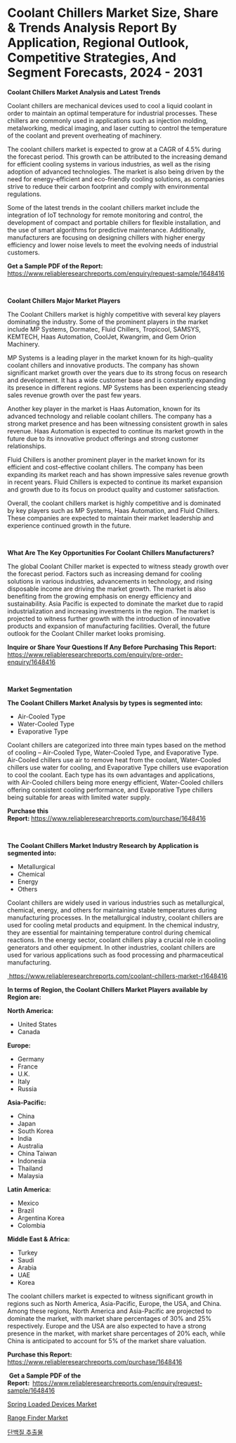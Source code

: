 <p><h1>Coolant Chillers Market Size, Share & Trends Analysis Report By Application, Regional Outlook, Competitive Strategies, And Segment Forecasts, 2024 - 2031</h1></p><p><strong>Coolant Chillers Market Analysis and Latest Trends</strong></p>
<p><p>Coolant chillers are mechanical devices used to cool a liquid coolant in order to maintain an optimal temperature for industrial processes. These chillers are commonly used in applications such as injection molding, metalworking, medical imaging, and laser cutting to control the temperature of the coolant and prevent overheating of machinery.</p><p>The coolant chillers market is expected to grow at a CAGR of 4.5% during the forecast period. This growth can be attributed to the increasing demand for efficient cooling systems in various industries, as well as the rising adoption of advanced technologies. The market is also being driven by the need for energy-efficient and eco-friendly cooling solutions, as companies strive to reduce their carbon footprint and comply with environmental regulations.</p><p>Some of the latest trends in the coolant chillers market include the integration of IoT technology for remote monitoring and control, the development of compact and portable chillers for flexible installation, and the use of smart algorithms for predictive maintenance. Additionally, manufacturers are focusing on designing chillers with higher energy efficiency and lower noise levels to meet the evolving needs of industrial customers.</p></p>
<p><strong>Get a Sample PDF of the Report:&nbsp;</strong> <a href="https://www.reliableresearchreports.com/enquiry/request-sample/1648416">https://www.reliableresearchreports.com/enquiry/request-sample/1648416</a></p>
<p>&nbsp;</p>
<p><strong>Coolant Chillers Major Market Players</strong></p>
<p><p>The Coolant Chillers market is highly competitive with several key players dominating the industry. Some of the prominent players in the market include MP Systems, Dormatec, Fluid Chillers, Tropicool, SAMSYS, KEMTECH, Haas Automation, CoolJet, Kwangrim, and Gem Orion Machinery.</p><p>MP Systems is a leading player in the market known for its high-quality coolant chillers and innovative products. The company has shown significant market growth over the years due to its strong focus on research and development. It has a wide customer base and is constantly expanding its presence in different regions. MP Systems has been experiencing steady sales revenue growth over the past few years.</p><p>Another key player in the market is Haas Automation, known for its advanced technology and reliable coolant chillers. The company has a strong market presence and has been witnessing consistent growth in sales revenue. Haas Automation is expected to continue its market growth in the future due to its innovative product offerings and strong customer relationships.</p><p>Fluid Chillers is another prominent player in the market known for its efficient and cost-effective coolant chillers. The company has been expanding its market reach and has shown impressive sales revenue growth in recent years. Fluid Chillers is expected to continue its market expansion and growth due to its focus on product quality and customer satisfaction.</p><p>Overall, the coolant chillers market is highly competitive and is dominated by key players such as MP Systems, Haas Automation, and Fluid Chillers. These companies are expected to maintain their market leadership and experience continued growth in the future.</p></p>
<p>&nbsp;</p>
<p><strong>What Are The Key Opportunities For Coolant Chillers Manufacturers?</strong></p>
<p><p>The global Coolant Chiller market is expected to witness steady growth over the forecast period. Factors such as increasing demand for cooling solutions in various industries, advancements in technology, and rising disposable income are driving the market growth. The market is also benefiting from the growing emphasis on energy efficiency and sustainability. Asia Pacific is expected to dominate the market due to rapid industrialization and increasing investments in the region. The market is projected to witness further growth with the introduction of innovative products and expansion of manufacturing facilities. Overall, the future outlook for the Coolant Chiller market looks promising.</p></p>
<p><strong>Inquire or Share Your Questions If Any Before Purchasing This Report:</strong> <a href="https://www.reliableresearchreports.com/enquiry/pre-order-enquiry/1648416">https://www.reliableresearchreports.com/enquiry/pre-order-enquiry/1648416</a></p>
<p>&nbsp;</p>
<p><strong>Market Segmentation</strong></p>
<p><strong>The Coolant Chillers Market Analysis by types is segmented into:</strong></p>
<p><ul><li>Air-Cooled Type</li><li>Water-Cooled Type</li><li>Evaporative Type</li></ul></p>
<p><p>Coolant chillers are categorized into three main types based on the method of cooling – Air-Cooled Type, Water-Cooled Type, and Evaporative Type. Air-Cooled chillers use air to remove heat from the coolant, Water-Cooled chillers use water for cooling, and Evaporative Type chillers use evaporation to cool the coolant. Each type has its own advantages and applications, with Air-Cooled chillers being more energy efficient, Water-Cooled chillers offering consistent cooling performance, and Evaporative Type chillers being suitable for areas with limited water supply.</p></p>
<p><strong>Purchase this Report:&nbsp;</strong><a href="https://www.reliableresearchreports.com/purchase/1648416">https://www.reliableresearchreports.com/purchase/1648416</a></p>
<p>&nbsp;</p>
<p><strong>The Coolant Chillers Market Industry Research by Application is segmented into:</strong></p>
<p><ul><li>Metallurgical</li><li>Chemical</li><li>Energy</li><li>Others</li></ul></p>
<p><p>Coolant chillers are widely used in various industries such as metallurgical, chemical, energy, and others for maintaining stable temperatures during manufacturing processes. In the metallurgical industry, coolant chillers are used for cooling metal products and equipment. In the chemical industry, they are essential for maintaining temperature control during chemical reactions. In the energy sector, coolant chillers play a crucial role in cooling generators and other equipment. In other industries, coolant chillers are used for various applications such as food processing and pharmaceutical manufacturing.</p></p>
<p><a href="https://www.reliableresearchreports.com/coolant-chillers-market-r1648416">&nbsp;https://www.reliableresearchreports.com/coolant-chillers-market-r1648416</a></p>
<p><strong>In terms of Region, the Coolant Chillers Market Players available by Region are:</strong></p>
<p>
    <p> <strong> North America: </strong>
        <ul>
            <li>United States</li>
            <li>Canada</li>
        </ul>
        </p> 
    <p> <strong> Europe: </strong>
        <ul>
            <li>Germany</li>
            <li>France</li>
            <li>U.K.</li>
            <li>Italy</li>
            <li>Russia</li>
        </ul>
        </p> 
    <p> <strong> Asia-Pacific: </strong>
        <ul>
            <li>China</li>
            <li>Japan</li>
            <li>South Korea</li>
            <li>India</li>
            <li>Australia</li>
            <li>China Taiwan</li>
            <li>Indonesia</li>
            <li>Thailand</li>
            <li>Malaysia</li>
        </ul>
        </p> 
    <p> <strong> Latin America: </strong>
        <ul>
            <li>Mexico</li>
            <li>Brazil</li>
            <li>Argentina Korea</li>
            <li>Colombia</li>
        </ul>
        </p> 
    <p> <strong> Middle East & Africa: </strong>
        <ul>
            <li>Turkey</li>
            <li>Saudi</li>
            <li>Arabia</li>
            <li>UAE</li>
            <li>Korea</li>
        </ul>
    </p>
    </p>
<p><p>The coolant chillers market is expected to witness significant growth in regions such as North America, Asia-Pacific, Europe, the USA, and China. Among these regions, North America and Asia-Pacific are projected to dominate the market, with market share percentages of 30% and 25% respectively. Europe and the USA are also expected to have a strong presence in the market, with market share percentages of 20% each, while China is anticipated to account for 5% of the market share valuation.</p></p>
<p><strong>Purchase this Report: </strong><a href="https://www.reliableresearchreports.com/purchase/1648416">https://www.reliableresearchreports.com/purchase/1648416</a></p>
<p>&nbsp;<strong>Get a Sample PDF of the Report:&nbsp;&nbsp;</strong><a href="https://www.reliableresearchreports.com/enquiry/request-sample/1648416">https://www.reliableresearchreports.com/enquiry/request-sample/1648416</a></p>
<p><strong></strong></p>
<p><p><a href="https://github.com/RichRobinson5/Market-Research-Report-List-4/blob/main/spring-loaded-devices-market.md">Spring Loaded Devices Market</a></p><p><a href="https://shimmer-gardenia-37a.notion.site/Range-Finder-Market-Share-Evolution-and-Market-Growth-Trends-2024-2031-4c610ebbbf664c0689800a7ea56a7d36">Range Finder Market</a></p><p><a href="https://github.com/sougarounis/Market-Research-Report-List-3/blob/main/890543527779.md">단백질 추출물</a></p></p>